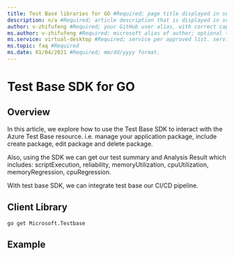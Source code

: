 ```yaml
---
title: Test Base libraries for GO #Required; page title displayed in search results. Include the brand.
description: n/a #Required; article description that is displayed in search results.
author: v-zhifufeng #Required; your GitHub user alias, with correct capitalization.
ms.author: v-zhifufeng #Required; microsoft alias of author; optional team alias.
ms.service: virtual-desktop #Required; service per approved list. service slug assigned to your service by ACOM.
ms.topic: faq #Required
ms.date: 01/04/2021 #Required; mm/dd/yyyy format.
---
```


# Test Base SDK for GO

## Overview

In this article, we explore how to use the Test Base SDK to interact with the Azure Test Base resource. i.e. manage your application package, include create package, edit package and delete package.

Also, using the SDK we can get our test summary and Analysis Result which includes: scriptExecution, reliability, memoryUtilization, cpuUtilization, memoryRegression, cpuRegression.

With test base SDK, we can integrate test base our CI/CD pipeline.

## Client Library

~~~
go get Microsoft.Testbase
~~~
 
## Example